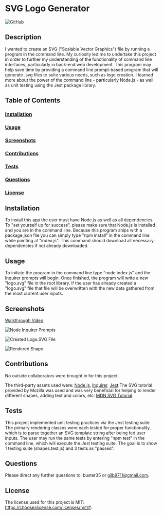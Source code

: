# SVG Logo Generator
![GitHub](https://img.shields.io/github/license/buster35/buster35/logo-generator)
## Description
I wanted to create an SVG ("Scalable Vector Graphics") file by running a program in the command line.
My curiosity led me to undertake this project in order to further my understanding of the functionality of command line interfaces, particularly in back-end web development.
This program may help save time by providing a command line prompt-based program that will generate .svg files to suite various needs, such as logo creation.
I learned more about the power of the command line - particularly Node.js - as well as unit testing using the Jest package library.
## Table of Contents
### [Installation](#installation)
### [Usage](#usage)
### [Screenshots](#screenshots)
### [Contributions](#contributions)
### [Tests](#tests)
### [Questions](#questions)
### [License](#license)
## Installation
To install this app the user must have Node.js as well as all dependencies. To "set yourself up for success", please make sure that Node.js is installed and you are in the command line. Because this program ships with a package.json file you can simply type "npm install" in the command line while pointing at "index.js". This command should download all necessary dependencies if not already downloaded.
## Usage
To initiate the program in the command line type "node index.js" and the Inquirer prompts will begin. Once finished, the program will write a new "logo.svg" file in the root library. If the user has already created a "logo.svg" file that file will be overwritten with the new data gathered from the most current user inputs.
## Screenshots
[Walkthrough Video](https://drive.google.com/file/d/1W2qa3-0YYL17B-jCzy5V_vdxNIUZBq4r/view)

![Node Inquirer Prompts]("images/node-inquirer-prompts")

![Created Logo.SVG File]("/images/created-logo-file.png")

![Rendered Shape]("images/rendered-shape.png")
## Contributions
No outside collaborators were brought in for this project.

The third-party assets used were: [Node.js](https://nodejs.org/en), [Inquirer](https://www.npmjs.com/package/inquirer#documentation), [Jest](https://jestjs.io/docs/getting-started)
The SVG tutorial provided by Mozilla was used and was very beneficial for helping to render different shapes, adding text and colors, etc: [MDN SVG Tutorial](https://developer.mozilla.org/en-US/docs/Web/SVG/Tutorial/Getting_Started)
## Tests
This project implemented unit testing practices via the Jest testing suite. The primary rendering classes were each tested for proper functionality, which is to parse together an SVG template string after being fed user inputs.
The user may run the same tests by entering "npm test" in the command line, which will execute the Jest testing suite. The goal is to show 1 testing suite (shapes.test.js) and 3 tests as "passed".
## Questions
Please direct any further questions to: buster35 or gilb9711@gmail.com.
## License
The license used for this project is MIT: https://choosealicense.com/licenses/mit/#.
